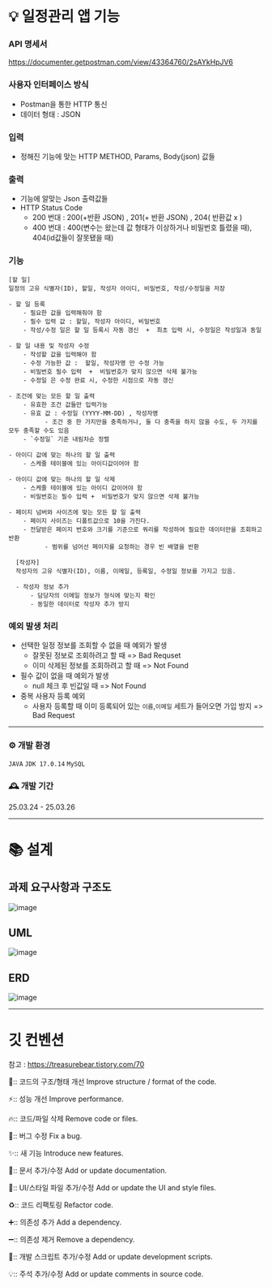 # 💡 일정관리 앱 기능
  ### API 명세서 
  https://documenter.getpostman.com/view/43364760/2sAYkHpJV6
  
  ### 사용자 인터페이스 방식
   - Postman을 통한 HTTP 통신
   - 데이터 형태 : JSON
     
  ### 입력
   - 정해진 기능에 맞는 HTTP METHOD, Params, Body(json) 값들

  ### 출력
  - 기능에 알맞는 Json 출력값들
  - HTTP Status Code
      - 200 번대 : 200(+반환 JSON) , 201(+ 반환 JSON) , 204( 반환값 x )
      - 400 번대 : 400(변수는 왔는데 값 형태가 이상하거나 비밀번호 틀렸을 때), 404(id값들이 잘못됐을 때)

  ### 기능
  ```
  [할 일]
  일정의 고유 식별자(ID), 할일, 작성자 아이디, 비밀번호, 작성/수정일을 저장

  - 할 일 등록
      - 필요한 값을 입력해줘야 함
      - 필수 입력 값 : 할일, 작성자 아이디, 비밀번호
      - 작성/수정 일은 할 일 등록시 자동 갱신  +  최초 입력 시, 수정일은 작성일과 동일

  - 할 일 내용 및 작성자 수정
      - 작성할 값을 입력해야 함
      - 수정 가능한 값 :  할일, 작성자명 만 수정 가능
      - 비밀번호 필수 입력  +  비밀번호가 맞지 않으면 삭제 불가능
      - 수정일 은 수정 완료 시, 수정한 시점으로 자동 갱신

  - 조건에 맞는 모든 할 일 출력
      - 유효한 조건 값들만 입력가능
      - 유효 값 : 수정일 (YYYY-MM-DD) , 작성자명
            - 조건 중 한 가지만을 충족하거나, 둘 다 충족을 하지 않을 수도, 두 가지를 모두 충족할 수도 있음
      - `수정일` 기준 내림차순 정렬

  - 아이디 값에 맞는 하나의 할 일 출력
      - 스케줄 테이블에 있는 아이디값이어야 함

  - 아이디 값에 맞는 하나의 할 일 삭제
      - 스케줄 테이블에 있는 아이디 값이어야 함
      - 비밀번호는 필수 입력 +  비밀번호가 맞지 않으면 삭제 불가능

  - 페이지 넘버와 사이즈에 맞는 모든 할 일 출력
      - 페이지 사이즈는 디폴트값으로 10을 가진다.
      - 전달받은 페이지 번호와 크기를 기준으로 쿼리를 작성하여 필요한 데이터만을 조회하고 반환
            - 범위를 넘어선 페이지를 요청하는 경우 빈 배열을 반환

  ```
```    
  [작성자]
  작성자의 고유 식별자(ID), 이름, 이메일, 등록일, 수정일 정보를 가지고 있음.

  - 작성자 정보 추가
      - 담당자의 이메일 정보가 형식에 맞는지 확인 
      - 동일한 데이터로 작성자 추가 방지
```
  ### 예외 발생 처리
  - 선택한 일정 정보를 조회할 수 없을 때 예외가 발생
      - 잘못된 정보로 조회하려고 할 때 => Bad Requset
      - 이미 삭제된 정보를 조회하려고 할 때 => Not Found
  - 필수 값이 없을 때 예외가 발생
      - null 체크 후 빈값일 때 => Not Found
  - 중복 사용자 등록 예외
      - 사용자 등록할 때 이미 등록되어 있는 `이름`,`이메일` 세트가 들어오면 가입 방지 => Bad Request 
---

### ⚙️ 개발 환경
`JAVA`
`JDK 17.0.14`
`MySQL`

### 🕰️ 개발 기간
25.03.24 - 25.03.26

---

# 📚 설계
## 과제 요구사항과 구조도
![image](https://github.com/user-attachments/assets/d3c76d78-9537-4e39-8961-3be9420df122)



## UML
![image](https://github.com/user-attachments/assets/b96a6287-614e-422d-86d9-1f0c6338aea2)



## ERD 
![image](https://github.com/user-attachments/assets/81c75ba6-ab42-46b3-895c-684ad7301cd3)



---
  # 깃 컨벤션 
참고 :   https://treasurebear.tistory.com/70


🎨::
코드의 구조/형태 개선
Improve structure / format of the code.

⚡️::
성능 개선
Improve performance.

🔥::
코드/파일 삭제
Remove code or files.

🐛::
버그 수정
Fix a bug.

✨::
새 기능
Introduce new features.

📝::
문서 추가/수정
Add or update documentation.

💄::
UI/스타일 파일 추가/수정
Add or update the UI and style files.

♻️::
코드 리팩토링
Refactor code.

➕::
의존성 추가
Add a dependency.

➖::
의존성 제거
Remove a dependency.

🔨::
개발 스크립트 추가/수정
Add or update development scripts.

💡::
주석 추가/수정
Add or update comments in source code.
